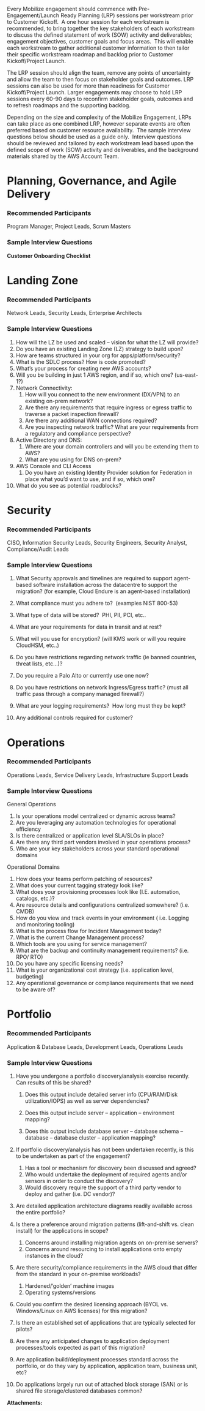 Every Mobilize engagement should commence with Pre-Engagement/Launch Ready Planning (LRP) sessions per workstream prior to Customer Kickoff.  A one hour session for each workstream is recommended, to bring together the key stakeholders of each workstream to discuss the defined statement of work (SOW) activity and deliverables;  engagement objectives, customer goals and focus areas.  This will enable each workstream to gather additional customer information to then tailor their specific workstream roadmap and backlog prior to Customer Kickoff/Project Launch. 

The LRP session should align the team, remove any points of uncertainty and allow the team to then focus on stakeholder goals and outcomes. LRP sessions can also be used for more than readiness for Customer Kickoff/Project Launch. Larger engagements may choose to hold LRP sessions every 60-90 days to reconfirm stakeholder goals, outcomes and to refresh roadmaps and the supporting backlog. 

Depending on the size and complexity of the Mobilize Engagement, LRPs can take place as one combined LRP, however separate events are often preferred based on customer resource availability.  The sample interview questions below should be used as a guide only.  Interview questions should be reviewed and tailored by each workstream lead based upon the defined scope of work (SOW) activity and deliverables, and the background materials shared by the AWS Account Team.

Planning, Governance, and Agile Delivery
========================================

### Recommended Participants

Program Manager, Project Leads, Scrum Masters

### Sample Interview Questions

**Customer Onboarding Checklist**

Landing Zone
============

### Recommended Participants

Network Leads, Security Leads, Enterprise Architects

### Sample Interview Questions

1.  How will the LZ be used and scaled – vision for what the LZ will provide?
2.  Do you have an existing Landing Zone (LZ) strategy to build upon?
3.  How are teams structured in your org for apps/platform/security?
4.  What is the SDLC process? How is code promoted?
5.  What’s your process for creating new AWS accounts?
6.  Will you be building in just 1 AWS region, and if so, which one? (us-east-1?)
7.  Network Connectivity:
    1.  How will you connect to the new environment (DX/VPN) to an existing on-prem network?
    2.  Are there any requirements that require ingress or egress traffic to traverse a packet inspection firewall?
    3.  Are there any additional WAN connections required?
    4.  Are you inspecting network traffic? What are your requirements from a regulatory and compliance perspective?
8.  Active Directory and DNS:
    1.  Where are your domain controllers and will you be extending them to AWS?
    2.  What are you using for DNS on-prem?
9.  AWS Console and CLI Access
    1.  Do you have an existing Identity Provider solution for Federation in place what you’d want to use, and if so, which one?
10.  What do you see as potential roadblocks?

Security
========

### Recommended Participants

CISO, Information Security Leads, Security Engineers, Security Analyst, Compliance/Audit Leads

### Sample Interview Questions

1.  What Security approvals and timelines are required to support agent-based software installation across the datacentre to support the migration? (for example, Cloud Endure is an agent-based installation)
    
2.  What compliance must you adhere to?  (examples NIST 800-53)
    
3.  What type of data will be stored?  PHI, PII, PCI, etc..
    
4.  What are your requirements for data in transit and at rest? 
    
5.  What will you use for encryption? (will KMS work or will you require CloudHSM, etc..)
    
6.  Do you have restrictions regarding network traffic (ie banned countries, threat lists, etc…)?
    
7.  Do you require a Palo Alto or currently use one now?
    
8.  Do you have restrictions on network Ingress/Egress traffic? (must all traffic pass through a company managed firewall?)
    
9.  What are your logging requirements?  How long must they be kept?
    
10.  Any additional controls required for customer?
    

Operations
==========

### Recommended Participants

Operations Leads, Service Delivery Leads, Infrastructure Support Leads

### Sample Interview Questions

General Operations

1.  Is your operations model centralized or dynamic across teams?
2.  Are you leveraging any automation technologies for operational efficiency
3.  Is there centralized or application level SLA/SLOs in place?
4.  Are there any third part vendors involved in your operations process?
5.  Who are your key stakeholders across your standard operational domains

Operational Domains

1.  How does your teams perform patching of resources?
2.  What does your current tagging strategy look like?
3.  What does your provisioning processes look like (I.E. automation, catalogs, etc.)?
4.  Are resource details and configurations centralized somewhere? (i.e. CMDB)
5.  How do you view and track events in your environment ( i.e. Logging and monitoring tooling)
6.  What is the process flow for Incident Management today?
7.  What is the current Change Management process?
8.  Which tools are you using for service management?
9.  What are the backup and continuity management requirements? (i.e. RPO/ RTO)
10.  Do you have any specific licensing needs?
11.  What is your organizational cost strategy (i.e. application level, budgeting)
12.  Any operational governance or compliance requirements that we need to be aware of?

Portfolio
=========

### Recommended Participants

Application & Database Leads, Development Leads, Operations Leads

### Sample Interview Questions

1.  Have you undergone a portfolio discovery/analysis exercise recently.  Can results of this be shared?  
    
    1.  Does this output include detailed server info (CPU/RAM/Disk utilization/IOPS) as well as server dependencies?
        
    2.  Does this output include server – application – environment mapping?
        
    3.  Does this output include database server – database schema – database – database cluster – application mapping?
        
2.  If portfolio discovery/analysis has not been undertaken recently, is this to be undertaken as part of the engagement?
    1.  Has a tool or mechanism for discovery been discussed and agreed?
    2.  Who would undertake the deployment of required agents and/or sensors in order to conduct the discovery?
    3.  Would discovery require the support of a third party vendor to deploy and gather (i.e. DC vendor)?
3.  Are detailed application architecture diagrams readily available across the entire portfolio?
4.  Is there a preference around migration patterns (lift-and-shift vs. clean install) for the applications in scope?
    1.  Concerns around installing migration agents on on-premise servers?
    2.  Concerns around resourcing to install applications onto empty instances in the cloud?
5.  Are there security/compliance requirements in the AWS cloud that differ from the standard in your on-premise workloads?
    1.  Hardened/’golden’ machine images
    2.  Operating systems/versions
6.  Could you confirm the desired licensing approach (BYOL vs. Windows/Linux on AWS licenses) for this migration?
7.  Is there an established set of applications that are typically selected for pilots?
8.  Are there any anticipated changes to application deployment processes/tools expected as part of this migration?
9.  Are application build/deployment processes standard across the portfolio, or do they vary by application, application team, business unit, etc?
10.  Do applications largely run out of attached block storage (SAN) or is shared file storage/clustered databases common?

 **Attachments:** 

